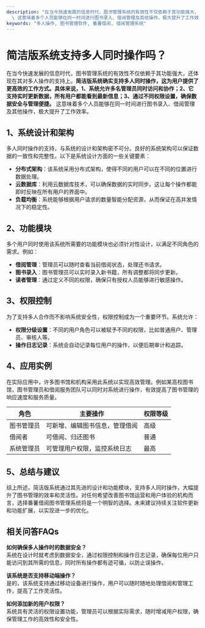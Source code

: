```yaml
---
description: "在当今快速发展的信息时代，图书管理系统的有效性不仅依赖于其功能强大，还体现在其对多人操作的支持上。**简洁版系统确实支持多人同时操作，这为用户提供了更高效的工作方式。具体来说，1、系统允许多名管理员同时访问和协作；2、它支持实时更新数据，所有用户都能看到最新信息；3、通过不同权限设置，确保数据安全与管理便捷。**\
  \ 这意味着多个人员能够在同一时间进行图书录入、借阅管理及其他操作，极大提升了工作效率。"
keywords: "多人操作, 图书管理软件, 番薯借阅, 借阅管理系统"
---
```

# 简洁版系统支持多人同时操作吗？

在当今快速发展的信息时代，图书管理系统的有效性不仅依赖于其功能强大，还体现在其对多人操作的支持上。**简洁版系统确实支持多人同时操作，这为用户提供了更高效的工作方式。具体来说，1、系统允许多名管理员同时访问和协作；2、它支持实时更新数据，所有用户都能看到最新信息；3、通过不同权限设置，确保数据安全与管理便捷。** 这意味着多个人员能够在同一时间进行图书录入、借阅管理及其他操作，极大提升了工作效率。

## **1、系统设计和架构**

多人同时操作的支持，与系统的设计和架构密不可分。良好的系统架构可以保证数据的一致性和完整性。以下是系统设计方面的一些关键要素：

- **分布式架构**：该系统采用分布式架构，使得不同的用户可以在不同的位置进行数据处理。
- **云数据库**：利用云数据库技术，可以确保数据的实时同步。这让每个操作都能即时反映在所有用户的界面中。
- **负载均衡**：系统能够根据用户请求的数量智能分配资源，从而保证在高并发情况下的稳定性。

## **2、功能模块**

多个用户同时使用该系统所需要的功能模块也必须针对性设计，以满足不同角色的需求。例如：

- **借阅管理**：管理员可以随时查看当前借阅状态，处理还书请求。
- **图书录入**：图书管理员可以实时录入新书籍，所有调整都将同步更新。
- **读者管理**：通过定义不同的权限，确保只有授权人员能够进行敏感操作。

## **3、权限控制**

为了支持多人合作而不影响系统安全性，权限控制成为一个重要环节。系统允许：

- **权限分级设置**：不同的用户角色可以被赋予不同的权限，比如普通用户、管理员、审核人等。
- **操作日志记录**：系统会自动记录每位用户的操作，以便后期审计和追踪。

## **4、应用实例**

在实际应用中，许多图书馆和机构采用此系统以实现高效管理。例如某高校图书馆，图书管理员和借阅服务团队可以同时对系统进行操作，有效提高了图书管理的响应速度和服务质量。

| 角色        | 主要操作                      | 权限等级     |
|-------------|-------------------------------|---------------|
| 图书管理员  | 可新增、编辑图书信息，管理借阅 | 高级          |
| 借阅者      | 可借阅、归还图书              | 普通          |
| 系统管理员  | 可管理用户权限，监控系统日志  | 最高          |

## **5、总结与建议**

综上所述，简洁版系统通过其先进的设计和功能模块，支持多人同时操作，大幅提升了图书管理的效率和灵活性。对任何希望改善图书馆运营和用户体验的机构而言，选择番薯借阅图书管理系统将是一个明智的选择。未来建议持续关注软件更新和功能扩展，以实现进一步的优化。

## **相关问答FAQs**

**如何确保多人操作时的数据安全？**  
系统在设计时就考虑到数据安全，通过权限控制和操作日志记录，确保每位用户只能访问到其所需的信息，同时所有操作都有迹可循，以防止误操作。

**该系统是否支持移动端操作？**  
是的，该系统支持通过移动设备进行操作，用户可以随时随地处理借阅和管理工作，提高了工作灵活性。

**如何添加新的用户权限？**  
系统具有灵活的权限设置功能，管理员可以根据实际需求，随时增减用户权限，确保管理工作的高效性和安全性。
